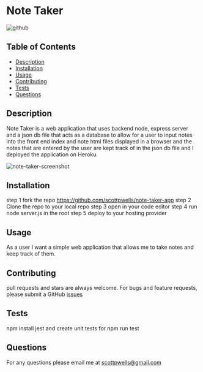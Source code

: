 # Note Taker
  
  ![github](https://img.shields.io/badge/license-MIT-blue.svg)

  ## Table of Contents
  * [Description](#description)
  * [Installation](#installation)
  * [Usage](#usage)
  * [Contributing](#contributing)
  * [Tests](#tests)
  * [Questions](#questions)
 

  ## Description
  Note Taker is a web application that uses backend node, express server and a json db file that acts as a database
  to allow for a user to input notes into the front end index and note html files displayed in a browser and the notes that are entered by the user are kept track of in the json db file and I deployed the application on Heroku.

  ![note-taker-screenshot](https://user-images.githubusercontent.com/57837212/99556837-07556b00-2990-11eb-8ece-951d020b7800.PNG)

  ## Installation
  step 1 fork the repo https://github.com/scottpwells/note-taker-app
  step 2 Clone the repo to your local repo
  step 3 open in your code editor
  step 4 run node server.js in the root
  step 5 deploy to your hosting provider
  
  ## Usage
  As a user I want a simple web application that allows me to take notes and keep track of them.

  ## Contributing
  pull requests and stars are always welcome. For bugs and feature requests, please submit a GitHub [issues](https://github.com/scottpwells/note-taker-app/issues)

  ## Tests
  npm install jest and create unit tests for npm run test
  
  ## Questions
  For any questions please email me at scottpwells@gmail.com 
